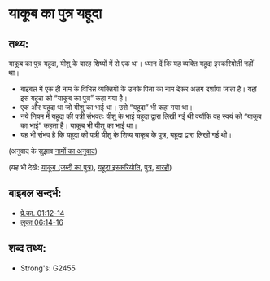 # याकूब का पुत्र यहूदा #

## तथ्य: ##

याकूब का पुत्र यहूदा, यीशु के बारह शिष्यों में से एक था। ध्यान दें कि यह व्यक्ति यहूदा इस्करियोती नहीं था।

* बाइबल में एक ही नाम के विभिन्न व्यक्तियों के उनके पिता का नाम देकर अलग दर्शाया जाता है। यहां इस यहूदा को “याकूब का पुत्र” कहा गया है।
* एक और यहूदा था जो यीशु का भाई था। उसे “यहूदा” भी कहा गया था।
* नये नियम में यहूदा की पत्री संभवतः यीशु के भाई यहूदा द्वारा लिखी गई थी क्योंकि वह स्वयं को “याकूब का भाई” कहता है। याकूब भी यीशु का भाई था।
* यह भी संभव है कि यहूदा की पत्री यीशु के शिष्य याकूब के पुत्र, यहूदा द्वारा लिखी गई थी।

(अनुवाद के सुझाव [नामों का अनुवाद](rc://hi/ta/man/translate/translate-names))

(यह भी देखें: [याकूब (जब्दी का पुत्र)](../names/jamessonofzebedee.md), [यहूदा इस्करियोति](../names/judasiscariot.md), [पुत्र](../kt/son.md), [बारहों](../kt/thetwelve.md))

## बाइबल सन्दर्भ: ##

* [प्रे.का. 01:12-14](rc://hi/tn/help/act/01/12)
* [लूका 06:14-16](rc://hi/tn/help/luk/06/14)

## शब्द तथ्य: ##

* Strong's: G2455
